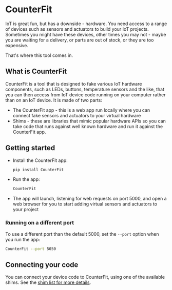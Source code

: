 # CounterFit

IoT is great fun, but has a downside - hardware. You need access to a range of devices such as sensors and actuators to build your IoT projects. Sometimes you might have these devices, other times you may not - maybe you are waiting for a delivery, or parts are out of stock, or they are too expensive.

That's where this tool comes in.

## What is CounterFit

CounterFit is a tool that is designed to fake various IoT hardware components, such as LEDs, buttons, temperature sensors and the like, that you can then access from IoT device code running on your computer rather than on an IoT device. It is made of two parts:

* The CounterFit app - this is a web app run locally where you can connect fake sensors and actuators to your virtual hardware
* Shims - these are libraries that mimic popular hardware APIs so you can take code that runs against well known hardware and run it against the CounterFit app.

## Getting started

* Install the CounterFit app:

    ```sh
    pip install CounterFit
    ```

* Run the app:

    ```sh
    CounterFit
    ```

* The app will launch, listening for web requests on port 5000, and open a web browser for you to start adding virtual sensors and actuators to your project

### Running on a different port

To use a different port than the default 5000, set the `--port` option when you run the app:

```sh
CounterFit --port 5050
```

## Connecting your code

You can connect your device code to CounterFit, using one of the available shims. See the [shim list for more details](https://github.com/jimbobbennett/CounterFit#shims).
